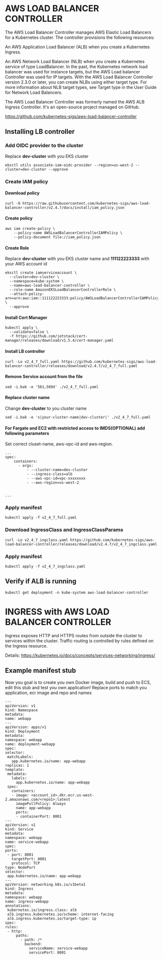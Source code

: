 # AWS LOAD BALANCER CONTROLLER

The AWS Load Balancer Controller manages AWS Elastic Load Balancers for a Kubernetes cluster. The controller provisions the following resources:

An AWS Application Load Balancer (ALB) when you create a Kubernetes Ingress.

An AWS Network Load Balancer (NLB) when you create a Kubernetes service of type LoadBalancer. In the past, the Kubernetes network load balancer was used for instance targets, but the AWS Load balancer Controller was used for IP targets. With the AWS Load Balancer Controller version 2.3.0 or later, you can create NLBs using either target type. For more information about NLB target types, see Target type in the User Guide for Network Load Balancers.

The AWS Load Balancer Controller was formerly named the AWS ALB Ingress Controller. It's an open-source project managed on GitHub.

https://github.com/kubernetes-sigs/aws-load-balancer-controller

## Installing LB controller

### Add OIDC provider to the cluster
Replace **dev-cluster** with you EKS cluster
```
eksctl utils associate-iam-oidc-provider --region=us-west-2 --cluster=dev-cluster --approve
```
### Create IAM policy

#### Download policy
```
curl -O https://raw.githubusercontent.com/kubernetes-sigs/aws-load-balancer-controller/v2.4.7/docs/install/iam_policy.json
```
#### Create policy
```
aws iam create-policy \
    --policy-name AWSLoadBalancerControllerIAMPolicy \
    --policy-document file://iam_policy.json
```

#### Create Role
Replace **dev-cluster** with you EKS cluster name and **111122223333** with your AWS account id
```
eksctl create iamserviceaccount \
  --cluster=dev-cluster \
  --namespace=kube-system \
  --name=aws-load-balancer-controller \
  --role-name AmazonEKSLoadBalancerControllerRole \
  --attach-policy-arn=arn:aws:iam::111122223333:policy/AWSLoadBalancerControllerIAMPolicy \
  --approve
  ```
  
  #### Install Cert Manager
  ```
  kubectl apply \
    --validate=false \
    -f https://github.com/jetstack/cert-manager/releases/download/v1.5.4/cert-manager.yaml

  ```
  
  #### Install LB controller
  ```
  curl -Lo v2_4_7_full.yaml https://github.com/kubernetes-sigs/aws-load-balancer-controller/releases/download/v2.4.7/v2_4_7_full.yaml
  ```
  
  #### Remove Service account from the file
  ```
  sed -i.bak -e '561,569d' ./v2_4_7_full.yaml
  ```
  
  #### Replace cluster name
  Change **dev-cluster** to you cluster name
  ```
  sed -i.bak -e 's|your-cluster-name|dev-cluster|' ./v2_4_7_full.yaml
  ```
  
  #### For Fargate and EC2 with restricted access to IMDS(OPTIONAL) add following parameters
  Set correct cluset-name, aws-vpc-id and aws-region.
  ```
  ...
spec:
      containers:
        - args:
            - --cluster-name=dev-cluster
            - --ingress-class=alb
            - --aws-vpc-id=vpc-xxxxxxxx
            - --aws-region=us-west-2
            
            
...
  ```
  
  ### Apply manifest
  ```
  kubectl apply -f v2_4_7_full.yaml
  ```
  
  ### Download IngressClass and IngressClassParams
  ```
  curl -Lo v2_4_7_ingclass.yaml https://github.com/kubernetes-sigs/aws-load-balancer-controller/releases/download/v2.4.7/v2_4_7_ingclass.yaml
  ```
  
  ### Apply manifest
  ```
  kubectl apply -f v2_4_7_ingclass.yaml
  ```
  ## Verify if ALB is running
  ```
  kubectl get deployment -n kube-system aws-load-balancer-controller
  ```
  
  # INGRESS with AWS LOAD BALANCER CONTROLLER
  Ingress exposes HTTP and HTTPS routes from outside the cluster to services within the cluster. Traffic routing is controlled by rules defined on the Ingress resource.

Details: https://kubernetes.io/docs/concepts/services-networking/ingress/

   ## Example manifest stub
   Now you goal is to create you own Docker image, build and push to ECS, edit this stub and test you own application!
   Replace ports to match you application, ecr image and repo and names
   ```
   ---
apiVersion: v1
kind: Namespace
metadata:
  name: webapp
---
apiVersion: apps/v1
kind: Deployment
metadata:
  namespace: webapp
  name: deployment-webapp
spec:
  selector:
    matchLabels:
      app.kubernetes.io/name: app-webapp
  replicas: 1
  template:
    metadata:
      labels:
        app.kubernetes.io/name: app-webapp
    spec:
      containers:
      - image: <account_id>.dkr.ecr.us-west-2.amazonaws.com/<repo1>:latest
        imagePullPolicy: Always
        name: app-webapp
        ports:
        - containerPort: 8001
---
apiVersion: v1
kind: Service
metadata:
  namespace: webapp
  name: service-webapp
spec:
  ports:
    - port: 8001
      targetPort: 8001
      protocol: TCP
  type: NodePort
  selector:
    app.kubernetes.io/name: app-webapp
---
apiVersion: networking.k8s.io/v1beta1
kind: Ingress
metadata:
  namespace: webapp
  name: ingress-webapp
  annotations:
    kubernetes.io/ingress.class: alb
    alb.ingress.kubernetes.io/scheme: internet-facing
    alb.ingress.kubernetes.io/target-type: ip
spec:
  rules:
    - http:
        paths:
          - path: /*
            backend:
              serviceName: service-webapp
              servicePort: 8001
   ```
